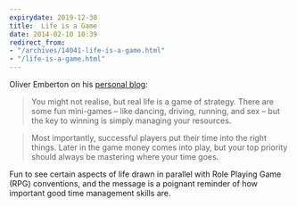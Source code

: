 ```yaml
---
expirydate: 2019-12-30
title:  Life is a Game
date: 2014-02-10 10:39
redirect_from:
- "/archives/14041-life-is-a-game.html"
- "/life-is-a-game.html"
---
```



Oliver Emberton on his [personal blog](http://oliveremberton.com/2014/life-is-a-game-this-is-your-strategy-guide/): 

> You might not realise, but real life is a game of strategy. There are some fun mini-games – like dancing, driving, running, and sex – but the key to winning is simply managing your resources.

> Most importantly, successful players put their time into the right things. Later in the game money comes into play, but your top priority should always be mastering where your time goes.

Fun to see certain aspects of life drawn in parallel with Role Playing Game (RPG) conventions, and the message is a poignant reminder of how important good time management skills are. 
